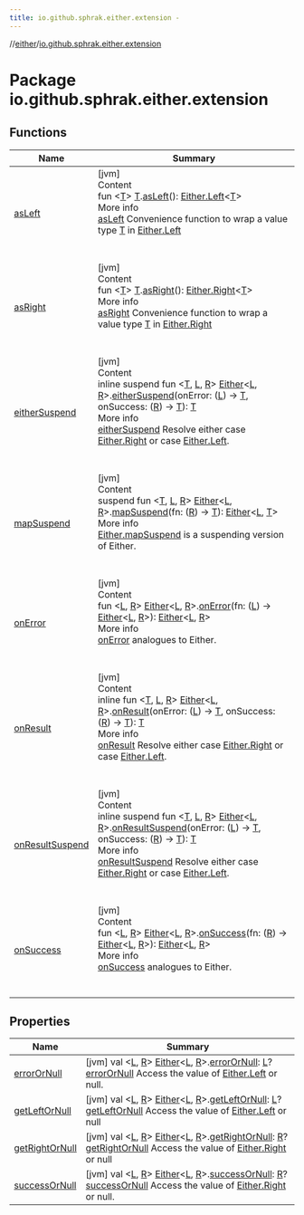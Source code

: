 ```yaml
---
title: io.github.sphrak.either.extension -
---
```

//[either](../index.md)/[io.github.sphrak.either.extension](index.md)



# Package io.github.sphrak.either.extension  


## Functions  
  
|  Name|  Summary| 
|---|---|
| <a name="io.github.sphrak.either.extension//asLeft/TypeParam(bounds=[kotlin.Any?])#/PointingToDeclaration/"></a>[asLeft](as-left.md)| <a name="io.github.sphrak.either.extension//asLeft/TypeParam(bounds=[kotlin.Any?])#/PointingToDeclaration/"></a>[jvm]  <br>Content  <br>fun <[T](as-left.md)> [T](as-left.md).[asLeft](as-left.md)(): [Either.Left](../io.github.sphrak.either/-either/-left/index.md)<[T](as-left.md)>  <br>More info  <br>[asLeft](as-left.md) Convenience function to wrap a value type [T](as-left.md) in [Either.Left](../io.github.sphrak.either/-either/-left/index.md)  <br><br><br>
| <a name="io.github.sphrak.either.extension//asRight/TypeParam(bounds=[kotlin.Any?])#/PointingToDeclaration/"></a>[asRight](as-right.md)| <a name="io.github.sphrak.either.extension//asRight/TypeParam(bounds=[kotlin.Any?])#/PointingToDeclaration/"></a>[jvm]  <br>Content  <br>fun <[T](as-right.md)> [T](as-right.md).[asRight](as-right.md)(): [Either.Right](../io.github.sphrak.either/-either/-right/index.md)<[T](as-right.md)>  <br>More info  <br>[asRight](as-right.md) Convenience function to wrap a value type [T](as-right.md) in [Either.Right](../io.github.sphrak.either/-either/-right/index.md)  <br><br><br>
| <a name="io.github.sphrak.either.extension//eitherSuspend/io.github.sphrak.either.Either[TypeParam(bounds=[kotlin.Any?]),TypeParam(bounds=[kotlin.Any?])]#kotlin.Function1[TypeParam(bounds=[kotlin.Any?]),TypeParam(bounds=[kotlin.Any?])]#kotlin.Function1[TypeParam(bounds=[kotlin.Any?]),TypeParam(bounds=[kotlin.Any?])]/PointingToDeclaration/"></a>[eitherSuspend](either-suspend.md)| <a name="io.github.sphrak.either.extension//eitherSuspend/io.github.sphrak.either.Either[TypeParam(bounds=[kotlin.Any?]),TypeParam(bounds=[kotlin.Any?])]#kotlin.Function1[TypeParam(bounds=[kotlin.Any?]),TypeParam(bounds=[kotlin.Any?])]#kotlin.Function1[TypeParam(bounds=[kotlin.Any?]),TypeParam(bounds=[kotlin.Any?])]/PointingToDeclaration/"></a>[jvm]  <br>Content  <br>inline suspend fun <[T](either-suspend.md), [L](either-suspend.md), [R](either-suspend.md)> [Either](../io.github.sphrak.either/-either/index.md)<[L](either-suspend.md), [R](either-suspend.md)>.[eitherSuspend](either-suspend.md)(onError: ([L](either-suspend.md)) -> [T](either-suspend.md), onSuccess: ([R](either-suspend.md)) -> [T](either-suspend.md)): [T](either-suspend.md)  <br>More info  <br>[eitherSuspend](either-suspend.md) Resolve either case [Either.Right](../io.github.sphrak.either/-either/-right/index.md) or case [Either.Left](../io.github.sphrak.either/-either/-left/index.md).  <br><br><br>
| <a name="io.github.sphrak.either.extension//mapSuspend/io.github.sphrak.either.Either[TypeParam(bounds=[kotlin.Any?]),TypeParam(bounds=[kotlin.Any?])]#kotlin.Function1[TypeParam(bounds=[kotlin.Any?]),TypeParam(bounds=[kotlin.Any?])]/PointingToDeclaration/"></a>[mapSuspend](map-suspend.md)| <a name="io.github.sphrak.either.extension//mapSuspend/io.github.sphrak.either.Either[TypeParam(bounds=[kotlin.Any?]),TypeParam(bounds=[kotlin.Any?])]#kotlin.Function1[TypeParam(bounds=[kotlin.Any?]),TypeParam(bounds=[kotlin.Any?])]/PointingToDeclaration/"></a>[jvm]  <br>Content  <br>suspend fun <[T](map-suspend.md), [L](map-suspend.md), [R](map-suspend.md)> [Either](../io.github.sphrak.either/-either/index.md)<[L](map-suspend.md), [R](map-suspend.md)>.[mapSuspend](map-suspend.md)(fn: ([R](map-suspend.md)) -> [T](map-suspend.md)): [Either](../io.github.sphrak.either/-either/index.md)<[L](map-suspend.md), [T](map-suspend.md)>  <br>More info  <br>[Either.mapSuspend](map-suspend.md) is a suspending version of Either.  <br><br><br>
| <a name="io.github.sphrak.either.extension//onError/io.github.sphrak.either.Either[TypeParam(bounds=[kotlin.Any?]),TypeParam(bounds=[kotlin.Any?])]#kotlin.Function1[TypeParam(bounds=[kotlin.Any?]),io.github.sphrak.either.Either[TypeParam(bounds=[kotlin.Any?]),TypeParam(bounds=[kotlin.Any?])]]/PointingToDeclaration/"></a>[onError](on-error.md)| <a name="io.github.sphrak.either.extension//onError/io.github.sphrak.either.Either[TypeParam(bounds=[kotlin.Any?]),TypeParam(bounds=[kotlin.Any?])]#kotlin.Function1[TypeParam(bounds=[kotlin.Any?]),io.github.sphrak.either.Either[TypeParam(bounds=[kotlin.Any?]),TypeParam(bounds=[kotlin.Any?])]]/PointingToDeclaration/"></a>[jvm]  <br>Content  <br>fun <[L](on-error.md), [R](on-error.md)> [Either](../io.github.sphrak.either/-either/index.md)<[L](on-error.md), [R](on-error.md)>.[onError](on-error.md)(fn: ([L](on-error.md)) -> [Either](../io.github.sphrak.either/-either/index.md)<[L](on-error.md), [R](on-error.md)>): [Either](../io.github.sphrak.either/-either/index.md)<[L](on-error.md), [R](on-error.md)>  <br>More info  <br>[onError](on-error.md) analogues to Either.  <br><br><br>
| <a name="io.github.sphrak.either.extension//onResult/io.github.sphrak.either.Either[TypeParam(bounds=[kotlin.Any?]),TypeParam(bounds=[kotlin.Any?])]#kotlin.Function1[TypeParam(bounds=[kotlin.Any?]),TypeParam(bounds=[kotlin.Any?])]#kotlin.Function1[TypeParam(bounds=[kotlin.Any?]),TypeParam(bounds=[kotlin.Any?])]/PointingToDeclaration/"></a>[onResult](on-result.md)| <a name="io.github.sphrak.either.extension//onResult/io.github.sphrak.either.Either[TypeParam(bounds=[kotlin.Any?]),TypeParam(bounds=[kotlin.Any?])]#kotlin.Function1[TypeParam(bounds=[kotlin.Any?]),TypeParam(bounds=[kotlin.Any?])]#kotlin.Function1[TypeParam(bounds=[kotlin.Any?]),TypeParam(bounds=[kotlin.Any?])]/PointingToDeclaration/"></a>[jvm]  <br>Content  <br>inline fun <[T](on-result.md), [L](on-result.md), [R](on-result.md)> [Either](../io.github.sphrak.either/-either/index.md)<[L](on-result.md), [R](on-result.md)>.[onResult](on-result.md)(onError: ([L](on-result.md)) -> [T](on-result.md), onSuccess: ([R](on-result.md)) -> [T](on-result.md)): [T](on-result.md)  <br>More info  <br>[onResult](on-result.md) Resolve either case [Either.Right](../io.github.sphrak.either/-either/-right/index.md) or case [Either.Left](../io.github.sphrak.either/-either/-left/index.md).  <br><br><br>
| <a name="io.github.sphrak.either.extension//onResultSuspend/io.github.sphrak.either.Either[TypeParam(bounds=[kotlin.Any?]),TypeParam(bounds=[kotlin.Any?])]#kotlin.Function1[TypeParam(bounds=[kotlin.Any?]),TypeParam(bounds=[kotlin.Any?])]#kotlin.Function1[TypeParam(bounds=[kotlin.Any?]),TypeParam(bounds=[kotlin.Any?])]/PointingToDeclaration/"></a>[onResultSuspend](on-result-suspend.md)| <a name="io.github.sphrak.either.extension//onResultSuspend/io.github.sphrak.either.Either[TypeParam(bounds=[kotlin.Any?]),TypeParam(bounds=[kotlin.Any?])]#kotlin.Function1[TypeParam(bounds=[kotlin.Any?]),TypeParam(bounds=[kotlin.Any?])]#kotlin.Function1[TypeParam(bounds=[kotlin.Any?]),TypeParam(bounds=[kotlin.Any?])]/PointingToDeclaration/"></a>[jvm]  <br>Content  <br>inline suspend fun <[T](on-result-suspend.md), [L](on-result-suspend.md), [R](on-result-suspend.md)> [Either](../io.github.sphrak.either/-either/index.md)<[L](on-result-suspend.md), [R](on-result-suspend.md)>.[onResultSuspend](on-result-suspend.md)(onError: ([L](on-result-suspend.md)) -> [T](on-result-suspend.md), onSuccess: ([R](on-result-suspend.md)) -> [T](on-result-suspend.md)): [T](on-result-suspend.md)  <br>More info  <br>[onResultSuspend](on-result-suspend.md) Resolve either case [Either.Right](../io.github.sphrak.either/-either/-right/index.md) or case [Either.Left](../io.github.sphrak.either/-either/-left/index.md).  <br><br><br>
| <a name="io.github.sphrak.either.extension//onSuccess/io.github.sphrak.either.Either[TypeParam(bounds=[kotlin.Any?]),TypeParam(bounds=[kotlin.Any?])]#kotlin.Function1[TypeParam(bounds=[kotlin.Any?]),io.github.sphrak.either.Either[TypeParam(bounds=[kotlin.Any?]),TypeParam(bounds=[kotlin.Any?])]]/PointingToDeclaration/"></a>[onSuccess](on-success.md)| <a name="io.github.sphrak.either.extension//onSuccess/io.github.sphrak.either.Either[TypeParam(bounds=[kotlin.Any?]),TypeParam(bounds=[kotlin.Any?])]#kotlin.Function1[TypeParam(bounds=[kotlin.Any?]),io.github.sphrak.either.Either[TypeParam(bounds=[kotlin.Any?]),TypeParam(bounds=[kotlin.Any?])]]/PointingToDeclaration/"></a>[jvm]  <br>Content  <br>fun <[L](on-success.md), [R](on-success.md)> [Either](../io.github.sphrak.either/-either/index.md)<[L](on-success.md), [R](on-success.md)>.[onSuccess](on-success.md)(fn: ([R](on-success.md)) -> [Either](../io.github.sphrak.either/-either/index.md)<[L](on-success.md), [R](on-success.md)>): [Either](../io.github.sphrak.either/-either/index.md)<[L](on-success.md), [R](on-success.md)>  <br>More info  <br>[onSuccess](on-success.md) analogues to Either.  <br><br><br>


## Properties  
  
|  Name|  Summary| 
|---|---|
| <a name="io.github.sphrak.either.extension//errorOrNull/io.github.sphrak.either.Either[TypeParam(bounds=[kotlin.Any?]),TypeParam(bounds=[kotlin.Any?])]#/PointingToDeclaration/"></a>[errorOrNull](error-or-null.md)| <a name="io.github.sphrak.either.extension//errorOrNull/io.github.sphrak.either.Either[TypeParam(bounds=[kotlin.Any?]),TypeParam(bounds=[kotlin.Any?])]#/PointingToDeclaration/"></a> [jvm] val <[L](error-or-null.md), [R](error-or-null.md)> [Either](../io.github.sphrak.either/-either/index.md)<[L](error-or-null.md), [R](error-or-null.md)>.[errorOrNull](error-or-null.md): [L](error-or-null.md)?[errorOrNull](error-or-null.md) Access the value of [Either.Left](../io.github.sphrak.either/-either/-left/index.md) or null.   <br>
| <a name="io.github.sphrak.either.extension//getLeftOrNull/io.github.sphrak.either.Either[TypeParam(bounds=[kotlin.Any?]),TypeParam(bounds=[kotlin.Any?])]#/PointingToDeclaration/"></a>[getLeftOrNull](get-left-or-null.md)| <a name="io.github.sphrak.either.extension//getLeftOrNull/io.github.sphrak.either.Either[TypeParam(bounds=[kotlin.Any?]),TypeParam(bounds=[kotlin.Any?])]#/PointingToDeclaration/"></a> [jvm] val <[L](get-left-or-null.md), [R](get-left-or-null.md)> [Either](../io.github.sphrak.either/-either/index.md)<[L](get-left-or-null.md), [R](get-left-or-null.md)>.[getLeftOrNull](get-left-or-null.md): [L](get-left-or-null.md)?[getLeftOrNull](get-left-or-null.md) Access the value of [Either.Left](../io.github.sphrak.either/-either/-left/index.md) or null   <br>
| <a name="io.github.sphrak.either.extension//getRightOrNull/io.github.sphrak.either.Either[TypeParam(bounds=[kotlin.Any?]),TypeParam(bounds=[kotlin.Any?])]#/PointingToDeclaration/"></a>[getRightOrNull](get-right-or-null.md)| <a name="io.github.sphrak.either.extension//getRightOrNull/io.github.sphrak.either.Either[TypeParam(bounds=[kotlin.Any?]),TypeParam(bounds=[kotlin.Any?])]#/PointingToDeclaration/"></a> [jvm] val <[L](get-right-or-null.md), [R](get-right-or-null.md)> [Either](../io.github.sphrak.either/-either/index.md)<[L](get-right-or-null.md), [R](get-right-or-null.md)>.[getRightOrNull](get-right-or-null.md): [R](get-right-or-null.md)?[getRightOrNull](get-right-or-null.md) Access the value of [Either.Right](../io.github.sphrak.either/-either/-right/index.md) or null   <br>
| <a name="io.github.sphrak.either.extension//successOrNull/io.github.sphrak.either.Either[TypeParam(bounds=[kotlin.Any?]),TypeParam(bounds=[kotlin.Any?])]#/PointingToDeclaration/"></a>[successOrNull](success-or-null.md)| <a name="io.github.sphrak.either.extension//successOrNull/io.github.sphrak.either.Either[TypeParam(bounds=[kotlin.Any?]),TypeParam(bounds=[kotlin.Any?])]#/PointingToDeclaration/"></a> [jvm] val <[L](success-or-null.md), [R](success-or-null.md)> [Either](../io.github.sphrak.either/-either/index.md)<[L](success-or-null.md), [R](success-or-null.md)>.[successOrNull](success-or-null.md): [R](success-or-null.md)?[successOrNull](success-or-null.md) Access the value of [Either.Right](../io.github.sphrak.either/-either/-right/index.md) or null.   <br>

